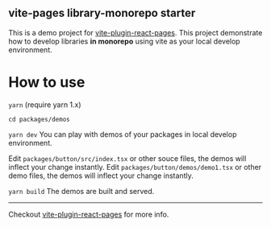 ## vite-pages library-monorepo starter

This is a demo project for [vite-plugin-react-pages](https://github.com/vitejs/vite-plugin-react-pages).
This project demonstrate how to develop libraries **in monorepo** using vite as your local develop environment.

# How to use

`yarn` (require yarn 1.x)

`cd packages/demos`

`yarn dev` You can play with demos of your packages in local develop environment.

Edit `packages/button/src/index.tsx` or other souce files, the demos will inflect your change instantly.
Edit `packages/button/demos/demo1.tsx` or other demo files, the demos will inflect your change instantly.

`yarn build` The demos are built and served.

---

Checkout [vite-plugin-react-pages](https://github.com/vitejs/vite-plugin-react-pages) for more info.
